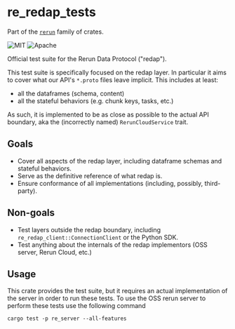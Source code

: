 # re_redap_tests

Part of the [`rerun`](https://github.com/rerun-io/rerun) family of crates.


![MIT](https://img.shields.io/badge/license-MIT-blue.svg)
![Apache](https://img.shields.io/badge/license-Apache-blue.svg)

Official test suite for the Rerun Data Protocol ("redap").

This test suite is specifically focused on the redap layer.
In particular it aims to cover what our API's `*.proto` files leave implicit.
This includes at least:
- all the dataframes (schema, content)
- all the stateful behaviors (e.g. chunk keys, tasks, etc.)

As such, it is implemented to be as close as possible to the actual API boundary, aka the (incorrectly named) `RerunCloudService` trait.

## Goals

- Cover all aspects of the redap layer, including dataframe schemas and stateful behaviors.
- Serve as the definitive reference of what redap is.
- Ensure conformance of all implementations (including, possibly, third-party).

## Non-goals

- Test layers outside the redap boundary, including `re_redap_client::ConnectionClient` or the Python SDK.
- Test anything about the internals of the redap implementors (OSS server, Rerun Cloud, etc.)

## Usage

This crate provides the test suite, but it requires an actual implementation
of the server in order to run these tests. To use the OSS rerun server to
perform these tests use the following command

```shell
cargo test -p re_server --all-features
```
